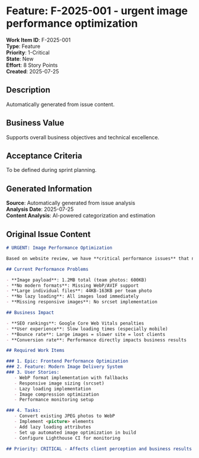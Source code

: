 # Feature: F-2025-001 - urgent image performance optimization

**Work Item ID**: F-2025-001  
**Type**: Feature  
**Priority**: 1-Critical  
**State**: New  
**Effort**: 8 Story Points  
**Created**: 2025-07-25  

## Description

Automatically generated from issue content.

## Business Value

Supports overall business objectives and technical excellence.

## Acceptance Criteria

To be defined during sprint planning.

## Generated Information

**Source**: Automatically generated from issue analysis  
**Analysis Date**: 2025-07-25  
**Content Analysis**: AI-powered categorization and estimation  

## Original Issue Content

```markdown
# URGENT: Image Performance Optimization

Based on website review, we have **critical performance issues** that need immediate work items:

## Current Performance Problems

- **Image payload**: 1.2MB total (team photos: 600KB)
- **No modern formats**: Missing WebP/AVIF support
- **Large individual files**: 44KB-163KB per team photo
- **No lazy loading**: All images load immediately
- **Missing responsive images**: No srcset implementation

## Business Impact

- **SEO rankings**: Google Core Web Vitals penalties
- **User experience**: Slow loading times (especially mobile)
- **Bounce rate**: Large images = slower site = lost clients
- **Conversion rate**: Performance directly impacts business results

## Required Work Items

### 1. Epic: Frontend Performance Optimization
### 2. Feature: Modern Image Delivery System  
### 3. User Stories:
   - WebP format implementation with fallbacks
   - Responsive image sizing (srcset)
   - Lazy loading implementation
   - Image compression optimization
   - Performance monitoring setup

### 4. Tasks:
   - Convert existing JPEG photos to WebP
   - Implement <picture> elements
   - Add lazy loading attributes
   - Set up automated image optimization in build
   - Configure Lighthouse CI for monitoring

## Priority: CRITICAL - Affects client perception and business results

```
